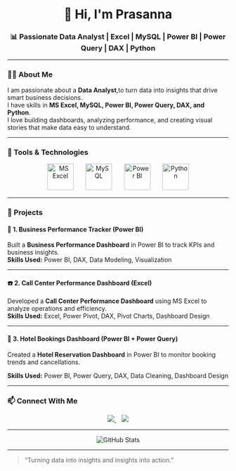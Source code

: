 <h1 align="center">👋 Hi, I'm Prasanna</h1>
<h3 align="center">📊 Passionate Data Analyst | Excel | MySQL | Power BI | Power Query | DAX | Python</h3>

---

### 👨‍💻 About Me  
I am passionate about a **Data Analyst**,to turn data into insights that drive smart business decisions.  
I have skills in **MS Excel, MySQL, Power BI, Power Query, DAX, and Python**.  
I love building dashboards, analyzing performance, and creating visual stories that make data easy to understand.  

---

### 🧰 Tools & Technologies  

<p align="center">
  <img src="https://cdn-icons-png.flaticon.com/512/732/732220.png" width="60" alt="MS Excel" title="MS Excel" />
  &nbsp;&nbsp;&nbsp;&nbsp;&nbsp;
  <img src="https://cdn-icons-png.flaticon.com/512/5968/5968313.png" width="60" alt="MySQL" title="My SQL" />
  &nbsp;&nbsp;&nbsp;&nbsp;&nbsp;
  <img src="https://cdn.worldvectorlogo.com/logos/power-bi.svg" width="60" alt="Power BI" title="Power BI" />
  &nbsp;&nbsp;&nbsp;&nbsp;&nbsp;

  <img src="https://cdn-icons-png.flaticon.com/512/5968/5968350.png" width="60" alt="Python" title="Python" />
</p>

---

### 📁 Projects  

#### 🏢 1. Business Performance Tracker (Power BI)
Built a **Business Performance Dashboard** in Power BI to track KPIs and business insights.  
**Skills Used:** Power BI, DAX, Data Modeling, Visualization  

---

#### ☎️ 2. Call Center Performance Dashboard (Excel)
Developed a **Call Center Performance Dashboard** using MS Excel to analyze operations and efficiency.  
**Skills Used:** Excel, Power Pivot, DAX, Pivot Charts, Dashboard Design  

---

#### 🏨 3. Hotel Bookings Dashboard (Power BI + Power Query)
Created a **Hotel Reservation Dashboard** in Power BI to monitor booking trends and cancellations.  

**Skills Used:** Power BI, Power Query, DAX, Data Cleaning, Dashboard Design  

---

### 📫 Connect With Me  
<p align="center">
  <a href="https://www.linkedin.com/in/prasanna-chinnapaga" target="_blank">
    <img src="https://img.shields.io/badge/LinkedIn-blue?style=for-the-badge&logo=linkedin" />
  </a>
  &nbsp;&nbsp;
  <a href="mailto:prasannachinnapaga@gmail.com">
    <img src="https://img.shields.io/badge/Email-grey?style=for-the-badge&logo=gmail" />
  </a>
</p>


---

<p align="center">
  <img src="https://github-readme-stats.vercel.app/api?username=Chinnapaga-Prasanna&show_icons=true&theme=tokyonight" alt="GitHub Stats" />
</p>

---

> “Turning data into insights and insights into action.”

